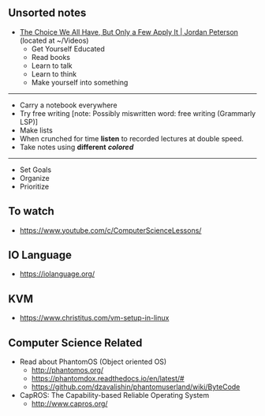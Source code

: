 ## Unsorted notes

- [The Choice We All Have, But Only a Few Apply It | Jordan Peterson](https://www.youtube.com/watch?v=dJyz6iK8VXE) (located at ~/Videos)
  - Get Yourself Educated
  - Read books
  - Learn to talk
  - Learn to think
  - Make yourself into something

------------------------------------------------------------------------------------------------------------------------

- Carry a notebook everywhere
- Try free writing [note: Possibly miswritten word: free writing (Grammarly LSP)]
- Make lists
- When crunched for time __listen__ to recorded lectures at double speed.
- Take notes using __different__ ___colored___

------------------------------------------------------------------------------------------------------------------------

- Set Goals
- Organize
- Prioritize


## To watch

- https://www.youtube.com/c/ComputerScienceLessons/


## IO Language

- https://iolanguage.org/

## KVM

- https://www.christitus.com/vm-setup-in-linux


## Computer Science Related

- Read about PhantomOS (Object oriented OS)
  - http://phantomos.org/
  - https://phantomdox.readthedocs.io/en/latest/#
  - https://github.com/dzavalishin/phantomuserland/wiki/ByteCode
- CapROS: The Capability-based Reliable Operating System
  - http://www.capros.org/



